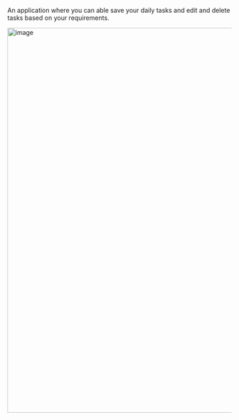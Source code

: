 An application where you can able save your daily tasks and edit and delete tasks based on your requirements.


<img width="1919" height="865" alt="image" src="https://github.com/user-attachments/assets/5ba6786a-f433-4d6d-a081-4398a4665bf9" />
